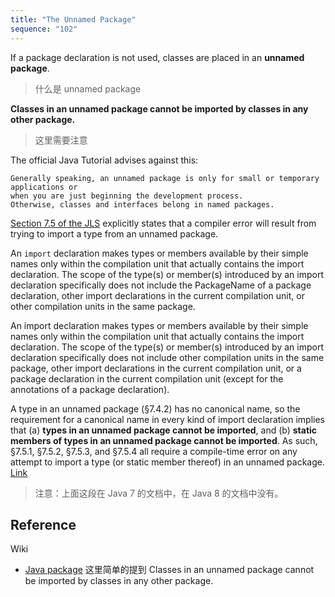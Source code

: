 ```yaml
---
title: "The Unnamed Package"
sequence: "102"
---
```


If a package declaration is not used, classes are placed in an **unnamed package**.

> 什么是 unnamed package

**Classes in an unnamed package cannot be imported by classes in any other package.**

> 这里需要注意

The official Java Tutorial advises against this:

```text
Generally speaking, an unnamed package is only for small or temporary applications or
when you are just beginning the development process.
Otherwise, classes and interfaces belong in named packages.
```

[Section 7.5 of the JLS](https://docs.oracle.com/javase/specs/jls/se7/html/jls-7.html#jls-7.5) explicitly states that a compiler error will result from trying to import a type from an unnamed package.


An `import` declaration makes types or members available by their simple names only within the compilation unit
that actually contains the import declaration.
The scope of the type(s) or member(s) introduced
by an import declaration specifically does not include the PackageName of a package declaration,
other import declarations in the current compilation unit, or other compilation units in the same package.

An import declaration makes types or members available by their simple names only within the compilation unit
that actually contains the import declaration.
The scope of the type(s) or member(s) introduced
by an import declaration specifically does not include other compilation units in the same package,
other import declarations in the current compilation unit, or a package declaration in the current compilation unit (except for the annotations of a package declaration).

A type in an unnamed package (§7.4.2) has no canonical name,
so the requirement for a canonical name in every kind of import declaration implies that
(a) **types in an unnamed package cannot be imported**,
and (b) **static members of types in an unnamed package cannot be imported**.
As such, §7.5.1, §7.5.2, §7.5.3, and §7.5.4 all require a compile-time error on any attempt to import a type (or static member thereof) in an unnamed package.
[Link](https://docs.oracle.com/javase/specs/jls/se7/html/jls-7.html#jls-7.5)

> 注意：上面这段在 Java 7 的文档中，在 Java 8 的文档中没有。



## Reference

Wiki

- [Java package](https://en.wikipedia.org/wiki/Java_package) 这里简单的提到 Classes in an unnamed package cannot be imported by classes in any other package.


